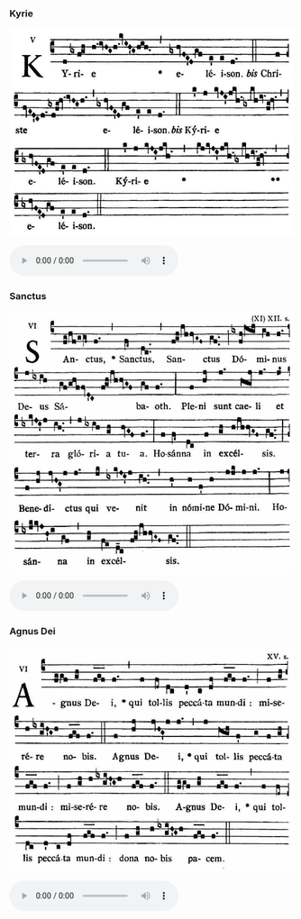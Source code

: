 ### Kyrie

![](images/mass-viii-kyrie.jpg)

<audio src="https://www.ccwatershed.org/audio/djc_08_kyrie_mp3_1/download/" controls="controls"></audio>

### Sanctus

![](images/mass-viii-sanctus.jpg)

<audio src="https://www.ccwatershed.org/audio/djc_08_sanctus_mp3_1/download/" controls="controls"></audio>

### Agnus Dei

![](images/mass-viii-agnus.jpg)

<audio src="https://www.ccwatershed.org/audio/djc_08_agnus_mp3_1/download/" controls="controls"></audio>
